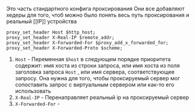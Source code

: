 Это часть стандартного конфига проксирования 
Они все добавляют хедеры для того, чтоб можно было понять весь путь проксирования и реальный [[IP]] устройства

```nginx
proxy_set_header Host $http_host;                                                                                       proxy_set_header X-Real-IP $remote_addr;                                                                                proxy_set_header X-Forwarded-For $proxy_add_x_forwarded_for;
proxy_set_header X-Forwarded-Proto $scheme;
```

1. `Host` - Переменная `$host` в следующем порядке приоритета содержит: имя хоста из строки запроса, или имя хоста из поля заголовка запроса `Host` , или имя сервера, соответствующее запросу. Она нужна для того, чтобы проксируемый сервер мог сопоставить запрос с виртуальным сервером или как-то его использовать
2. `X-Real-IP` - Перенаправляет реальный ip на проксируемый сервер
3. `X-Forwarded-For` - 